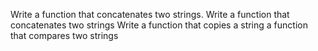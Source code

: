 Write a function that concatenates two strings.
Write a function that concatenates two strings
Write a function that copies a string
 a function that compares two strings
